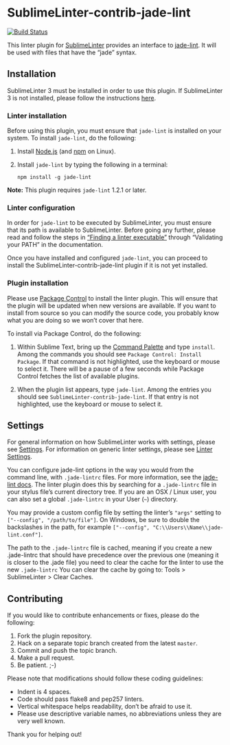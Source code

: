 SublimeLinter-contrib-jade-lint
================================

[![Build Status](https://travis-ci.org/benedfit/SublimeLinter-contrib-jade-lint.svg?branch=master)](https://travis-ci.org/benedfit/SublimeLinter-contrib-jade-lint)

This linter plugin for [SublimeLinter][docs] provides an interface to [jade-lint](https://github.com/benedfit/jade-lint). It will be used with files that have the “jade” syntax.

## Installation
SublimeLinter 3 must be installed in order to use this plugin. If SublimeLinter 3 is not installed, please follow the instructions [here][installation].

### Linter installation
Before using this plugin, you must ensure that `jade-lint` is installed on your system. To install `jade-lint`, do the following:

1. Install [Node.js](http://nodejs.org) (and [npm](https://github.com/joyent/node/wiki/Installing-Node.js-via-package-manager) on Linux).

1. Install `jade-lint` by typing the following in a terminal:
   ```
   npm install -g jade-lint
   ```

**Note:** This plugin requires `jade-lint` 1.2.1 or later.

### Linter configuration
In order for `jade-lint` to be executed by SublimeLinter, you must ensure that its path is available to SublimeLinter. Before going any further, please read and follow the steps in [“Finding a linter executable”](http://sublimelinter.readthedocs.org/en/latest/troubleshooting.html#finding-a-linter-executable) through “Validating your PATH” in the documentation.

Once you have installed and configured `jade-lint`, you can proceed to install the SublimeLinter-contrib-jade-lint plugin if it is not yet installed.

### Plugin installation
Please use [Package Control][pc] to install the linter plugin. This will ensure that the plugin will be updated when new versions are available. If you want to install from source so you can modify the source code, you probably know what you are doing so we won’t cover that here.

To install via Package Control, do the following:

1. Within Sublime Text, bring up the [Command Palette][cmd] and type `install`. Among the commands you should see `Package Control: Install Package`. If that command is not highlighted, use the keyboard or mouse to select it. There will be a pause of a few seconds while Package Control fetches the list of available plugins.

1. When the plugin list appears, type `jade-lint`. Among the entries you should see `SublimeLinter-contrib-jade-lint`. If that entry is not highlighted, use the keyboard or mouse to select it.

## Settings
For general information on how SublimeLinter works with settings, please see [Settings][settings]. For information on generic linter settings, please see [Linter Settings][linter-settings].

You can configure jade-lint options in the way you would from the command line, with `.jade-lintrc` files. For more information, see the [jade-lint docs](https://github.com/benedfit/jade-lint#configuration-file). The linter plugin does this by searching for a `.jade-lintrc` file in your stylus file’s current directory tree. If you are an OSX / Linux user, you can also set a global `.jade-lintrc` in your User (`~`) directory.

You may provide a custom config file by setting the linter’s `"args"` setting to `["--config", "/path/to/file"]`. On Windows, be sure to double the backslashes in the path, for example `["--config", "C:\\Users\\Name\\jade-lint.conf"]`.

The path to the `.jade-lintrc` file is cached, meaning if you create a new .jade-lintrc that should have precedence over the previous one (meaning it is closer to the .jade file) you need to clear the cache for the linter to use the new `.jade-lintrc` You can clear the cache by going to: Tools > SublimeLinter > Clear Caches.

## Contributing
If you would like to contribute enhancements or fixes, please do the following:

1. Fork the plugin repository.
1. Hack on a separate topic branch created from the latest `master`.
1. Commit and push the topic branch.
1. Make a pull request.
1. Be patient.  ;-)

Please note that modifications should follow these coding guidelines:

- Indent is 4 spaces.
- Code should pass flake8 and pep257 linters.
- Vertical whitespace helps readability, don’t be afraid to use it.
- Please use descriptive variable names, no abbreviations unless they are very well known.

Thank you for helping out!

[docs]: http://sublimelinter.readthedocs.org
[installation]: http://sublimelinter.readthedocs.org/en/latest/installation.html
[locating-executables]: http://sublimelinter.readthedocs.org/en/latest/usage.html#how-linter-executables-are-located
[pc]: https://sublime.wbond.net/installation
[cmd]: http://docs.sublimetext.info/en/sublime-text-3/extensibility/command_palette.html
[settings]: http://sublimelinter.readthedocs.org/en/latest/settings.html
[linter-settings]: http://sublimelinter.readthedocs.org/en/latest/linter_settings.html
[inline-settings]: http://sublimelinter.readthedocs.org/en/latest/settings.html#inline-settings
